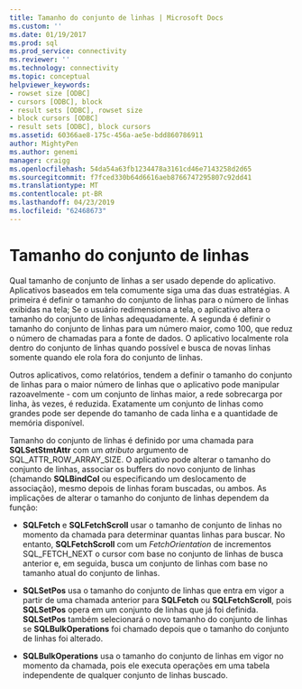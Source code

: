 ```yaml
---
title: Tamanho do conjunto de linhas | Microsoft Docs
ms.custom: ''
ms.date: 01/19/2017
ms.prod: sql
ms.prod_service: connectivity
ms.reviewer: ''
ms.technology: connectivity
ms.topic: conceptual
helpviewer_keywords:
- rowset size [ODBC]
- cursors [ODBC], block
- result sets [ODBC], rowset size
- block cursors [ODBC]
- result sets [ODBC], block cursors
ms.assetid: 60366ae8-175c-456a-ae5e-bdd860786911
author: MightyPen
ms.author: genemi
manager: craigg
ms.openlocfilehash: 54da54a63fb1234478a3161cd46e7143258d2d65
ms.sourcegitcommit: f7fced330b64d6616aeb8766747295807c92dd41
ms.translationtype: MT
ms.contentlocale: pt-BR
ms.lasthandoff: 04/23/2019
ms.locfileid: "62468673"
---
```

# <a name="rowset-size"></a>Tamanho do conjunto de linhas
Qual tamanho de conjunto de linhas a ser usado depende do aplicativo. Aplicativos baseados em tela comumente siga uma das duas estratégias. A primeira é definir o tamanho do conjunto de linhas para o número de linhas exibidas na tela; Se o usuário redimensiona a tela, o aplicativo altera o tamanho do conjunto de linhas adequadamente. A segunda é definir o tamanho do conjunto de linhas para um número maior, como 100, que reduz o número de chamadas para a fonte de dados. O aplicativo localmente rola dentro do conjunto de linhas quando possível e busca de novas linhas somente quando ele rola fora do conjunto de linhas.  
  
 Outros aplicativos, como relatórios, tendem a definir o tamanho do conjunto de linhas para o maior número de linhas que o aplicativo pode manipular razoavelmente - com um conjunto de linhas maior, a rede sobrecarga por linha, às vezes, é reduzida. Exatamente um conjunto de linhas como grandes pode ser depende do tamanho de cada linha e a quantidade de memória disponível.  
  
 Tamanho do conjunto de linhas é definido por uma chamada para **SQLSetStmtAttr** com um *atributo* argumento de SQL_ATTR_ROW_ARRAY_SIZE. O aplicativo pode alterar o tamanho do conjunto de linhas, associar os buffers do novo conjunto de linhas (chamando **SQLBindCol** ou especificando um deslocamento de associação), mesmo depois de linhas foram buscadas, ou ambos. As implicações de alterar o tamanho do conjunto de linhas dependem da função:  
  
-   **SQLFetch** e **SQLFetchScroll** usar o tamanho de conjunto de linhas no momento da chamada para determinar quantas linhas para buscar. No entanto, **SQLFetchScroll** com um *FetchOrientation* de incrementos SQL_FETCH_NEXT o cursor com base no conjunto de linhas de busca anterior e, em seguida, busca um conjunto de linhas com base no tamanho atual do conjunto de linhas.  
  
-   **SQLSetPos** usa o tamanho do conjunto de linhas que entra em vigor a partir de uma chamada anterior para **SQLFetch** ou **SQLFetchScroll**, pois **SQLSetPos** opera em um conjunto de linhas que já foi definida. **SQLSetPos** também selecionará o novo tamanho do conjunto de linhas se **SQLBulkOperations** foi chamado depois que o tamanho do conjunto de linhas foi alterado.  
  
-   **SQLBulkOperations** usa o tamanho do conjunto de linhas em vigor no momento da chamada, pois ele executa operações em uma tabela independente de qualquer conjunto de linhas buscado.
